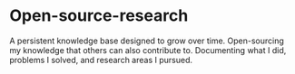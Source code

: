 # Open-source-research
A persistent knowledge base designed to grow over time. Open-sourcing my knowledge that others can also contribute to. Documenting what I did, problems I solved, and research areas I pursued.
